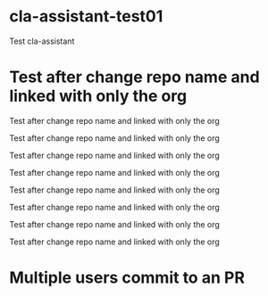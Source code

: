 # cla-assistant-test01
Test cla-assistant


# Test after change repo name and linked with only the org


Test after change repo name and linked with only the org


Test after change repo name and linked with only the org



Test after change repo name and linked with only the org



Test after change repo name and linked with only the org


Test after change repo name and linked with only the org


Test after change repo name and linked with only the org




Test after change repo name and linked with only the org





Test after change repo name and linked with only the org




# Multiple users commit to an PR
